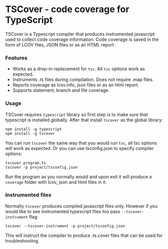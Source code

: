 
# TSCover - code coverage for TypeScript

TSCover is a Typescript compiler that produces instrumented javascript used to collect code coverage information. Code coverage is saved in the form of LCOV files, JSON files or as an HTML report.

### Features

- Works as a drop-in replacement for `tsc`. All `tsc` options work as expected.
- Instruments .ts files during compilation. Does not require .map files.
- Reports coverage as lcov.info, json files or as an html report.
- Supports statement, branch and file coverage.

### Usage

TSCover requires `typescript` library so first step is to make sure that typescript is installed globally. After that install `tscover` as the global library:

	npm install -g typescript
	npm install -g tscover

You can run `tscover` the same way that you would run `tsc`, all tsc options will work as expected. Or you can use tsconfig.json to specify compiler options:

	tscover program.ts
	tscover -p project/tsconfig.json

Run the program as you normally would and upon exit it will produce a `coverage` folder with lcov, json and html files in it.

### Instrumented files

Normally `tscover` produces compiled javascript files only. However if you would like to see instrumented typescript files too pass `--tscover-instrument` flag:

	tscover --tscover-instrument -p project/tsconfig.json

This will instruct the compiler to produce .ts.cover files that can be used for troubleshooting.
